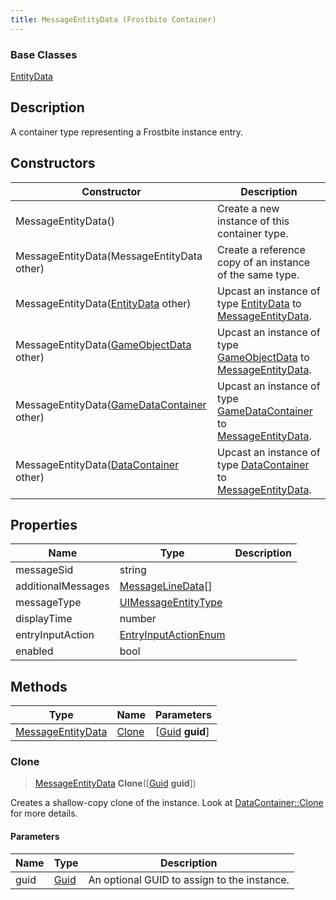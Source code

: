```yaml
---
title: MessageEntityData (Frostbite Container)
---
```

### Base Classes

[EntityData](EntityData)

## Description

A container type representing a Frostbite instance entry.

## Constructors

| Constructor                                                                  | Description                                                                                                               |
| ---------------------------------------------------------------------------- | ------------------------------------------------------------------------------------------------------------------------- |
| MessageEntityData()                                                          | Create a new instance of this container type.                                                                             |
| MessageEntityData(MessageEntityData other)                                   | Create a reference copy of an instance of the same type.                                                                  |
| MessageEntityData([EntityData](EntityData) other)                            | Upcast an instance of type [EntityData](EntityData) to [MessageEntityData](MessageEntityData).                            |
| MessageEntityData([GameObjectData](GameObjectData) other)                    | Upcast an instance of type [GameObjectData](GameObjectData) to [MessageEntityData](MessageEntityData).                    |
| MessageEntityData([GameDataContainer](GameDataContainer) other)              | Upcast an instance of type [GameDataContainer](GameDataContainer) to [MessageEntityData](MessageEntityData).              |
| MessageEntityData([DataContainer](/vext/ref/cls/shr/datacontainer) other) | Upcast an instance of type [DataContainer](/vext/ref/cls/shr/datacontainer) to [MessageEntityData](MessageEntityData). |

## Properties

| Name               | Type                                         | Description |
| ------------------ | -------------------------------------------- | ----------- |
| messageSid         | string                                       |             |
| additionalMessages | [MessageLineData](MessageLineData)\[\]       |             |
| messageType        | [UIMessageEntityType](UIMessageEntityType)   |             |
| displayTime        | number                                       |             |
| entryInputAction   | [EntryInputActionEnum](EntryInputActionEnum) |             |
| enabled            | bool                                         |             |

## Methods

| Type                                   | Name            | Parameters                                     |
| -------------------------------------- | --------------- | ---------------------------------------------- |
| [MessageEntityData](MessageEntityData) | [Clone](#clone) | \[[Guid](/vext/ref/cls/shr/guid) **guid**\] |

### Clone

> [MessageEntityData](MessageEntityData) **Clone**(\[[Guid](/vext/ref/cls/shr/guid) **guid**\])

Creates a shallow-copy clone of the instance. Look at [DataContainer::Clone](/vext/ref/cls/shr/datacontainer#clone) for more details.

#### Parameters

| Name | Type         | Description                                 |
| ---- | ------------ | ------------------------------------------- |
| guid | [Guid](Guid) | An optional GUID to assign to the instance. |
